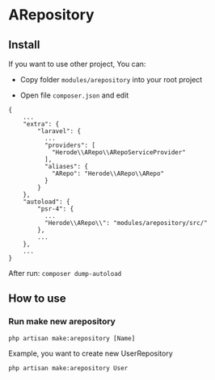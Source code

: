 # ARepository 

## Install
If you want to use other project, You can:

- Copy folder `modules/arepository` into your root project

- Open file `composer.json` and edit

```$json
{
    ...
    "extra": {
        "laravel": {
          ...
          "providers": [
            "Herode\\ARepo\\ARepoServiceProvider"
          ],
          "aliases": {
            "ARepo": "Herode\\ARepo\\ARepo"
          }
        }
    },
    "autoload": {
        "psr-4": {
          ...
          "Herode\\ARepo\\": "modules/arepository/src/"
        },
        ...
    },
    ...
}
```

After run: `composer dump-autoload`

## How to use

### Run make new arepository

`php artisan make:arepository [Name]`

Example, you want to create new UserRepository

`php artisan make:arepository User`